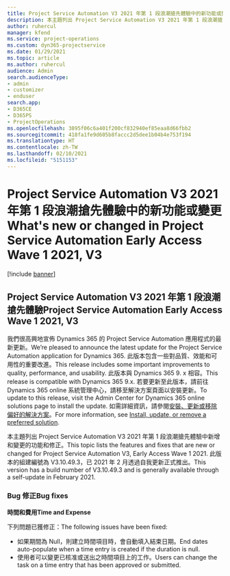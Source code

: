 ```yaml
---
title: Project Service Automation V3 2021 年第 1 段浪潮搶先體驗中的新功能或變更
description: 本主題列出 Project Service Automation V3 2021 年第 1 段浪潮搶先體驗中可用的功能和修正。
author: ruhercul
manager: kfend
ms.service: project-operations
ms.custom: dyn365-projectservice
ms.date: 01/29/2021
ms.topic: article
ms.author: ruhercul
audience: Admin
search.audienceType:
- admin
- customizer
- enduser
search.app:
- D365CE
- D365PS
- ProjectOperations
ms.openlocfilehash: 3895f06c6a401f200cf832940ef85eaa8d66fbb2
ms.sourcegitcommit: 418fa1fe9d605b8faccc2d5dee1b04b4e753f194
ms.translationtype: HT
ms.contentlocale: zh-TW
ms.lasthandoff: 02/10/2021
ms.locfileid: "5151153"
---
```

# <a name="whats-new-or-changed-in-project-service-automation-early-access-wave-1-2021-v3"></a><span data-ttu-id="cd1f7-103">Project Service Automation V3 2021 年第 1 段浪潮搶先體驗中的新功能或變更</span><span class="sxs-lookup"><span data-stu-id="cd1f7-103">What's new or changed in Project Service Automation Early Access Wave 1 2021, V3</span></span>

[!include [banner](../includes/psa-now-project-operations.md)]

## <a name="project-service-automation-early-access-wave-1-2021-v3"></a><span data-ttu-id="cd1f7-104">Project Service Automation V3 2021 年第 1 段浪潮搶先體驗</span><span class="sxs-lookup"><span data-stu-id="cd1f7-104">Project Service Automation Early Access Wave 1 2021, V3</span></span>

<span data-ttu-id="cd1f7-105">我們很高興地宣佈 Dynamics 365 的 Project Service Automation 應用程式的最新更新。</span><span class="sxs-lookup"><span data-stu-id="cd1f7-105">We’re pleased to announce the latest update for the Project Service Automation application for Dynamics 365.</span></span> <span data-ttu-id="cd1f7-106">此版本包含一些對品質、效能和可用性的重要改進。</span><span class="sxs-lookup"><span data-stu-id="cd1f7-106">This release includes some important improvements to quality, performance, and usability.</span></span> <span data-ttu-id="cd1f7-107">此版本與 Dynamics 365 9. x 相容。</span><span class="sxs-lookup"><span data-stu-id="cd1f7-107">This release is compatible with Dynamics 365 9.x.</span></span> <span data-ttu-id="cd1f7-108">若要更新至此版本，請前往 Dynamics 365 online 系統管理中心，請移至解決方案頁面以安裝更新。</span><span class="sxs-lookup"><span data-stu-id="cd1f7-108">To update to this release, visit the Admin Center for Dynamics 365 online solutions page to install the update.</span></span> <span data-ttu-id="cd1f7-109">如需詳細資訊，請參閱[安裝、更新或移除偏好的解決方案](https://docs.microsoft.com/power-platform/admin/install-remove-preferred-solution)。</span><span class="sxs-lookup"><span data-stu-id="cd1f7-109">For more information, see [Install, update, or remove a preferred solution](https://docs.microsoft.com/power-platform/admin/install-remove-preferred-solution).</span></span>

<span data-ttu-id="cd1f7-110">本主題列出 Project Service Automation V3 2021 年第 1 段浪潮搶先體驗中新增和變更的功能和修正。</span><span class="sxs-lookup"><span data-stu-id="cd1f7-110">This topic lists the features and fixes that are new or changed for Project Service Automation V3, Early Access Wave 1 2021.</span></span> <span data-ttu-id="cd1f7-111">此版本的組建編號為 V3.10.49.3，已 2021 年 2 月透過自我更新正式推出。</span><span class="sxs-lookup"><span data-stu-id="cd1f7-111">This version has a build number of V3.10.49.3 and is generally available through a self-update in February 2021.</span></span>


### <a name="bug-fixes"></a><span data-ttu-id="cd1f7-112">Bug 修正</span><span class="sxs-lookup"><span data-stu-id="cd1f7-112">Bug fixes</span></span>

<span data-ttu-id="cd1f7-113">**時間和費用**</span><span class="sxs-lookup"><span data-stu-id="cd1f7-113">**Time and Expense**</span></span>

<span data-ttu-id="cd1f7-114">下列問題已獲修正：</span><span class="sxs-lookup"><span data-stu-id="cd1f7-114">The following issues have been fixed:</span></span>

- <span data-ttu-id="cd1f7-115">如果期間為 Null，則建立時間項目時，會自動填入結束日期。</span><span class="sxs-lookup"><span data-stu-id="cd1f7-115">End dates auto-populate when a time entry is created if the duration is null.</span></span>
- <span data-ttu-id="cd1f7-116">使用者可以變更已核准或送出之時間項目上的工作。</span><span class="sxs-lookup"><span data-stu-id="cd1f7-116">Users can change the task on a time entry that has been approved or submitted.</span></span>
